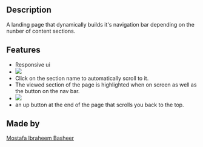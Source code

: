 ## Description

A landing page that dynamically builds it's navigation bar depending on the nunber of content sections.

## Features

* Responsive ui
* ![](https://i.imgur.com/2Zexv5g.gif)
* Click on the section name to automatically scroll to it.
* The viewed section of the page is highlighted when on screen as well as the button on the nav bar.
* ![](https://i.imgur.com/QG93H6R.gif)
* an up button at the end of the page that scrolls you back to the top.

## Made by

[Mostafa Ibraheem Basheer](mostafa.i.basheer@gmail.com)



